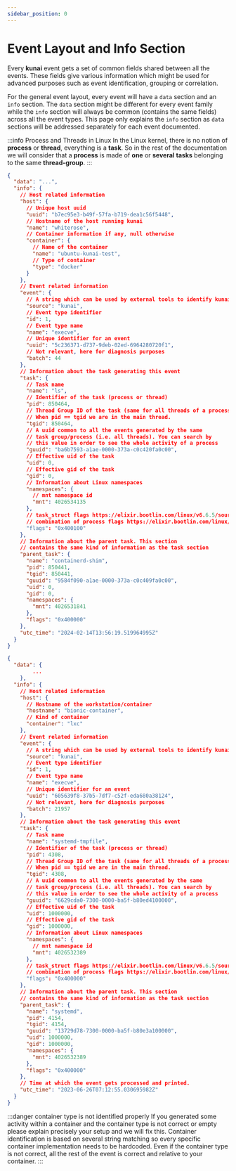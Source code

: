 ```yaml
---
sidebar_position: 0
---
```


# Event Layout and Info Section

Every **kunai** event gets a set of common fields shared between all the events. These fields give various information which might be used for advanced purposes such as event identification, grouping or correlation.

For the general event layout, every event will have a `data` section and an `info` section. The `data` section might be different for every event family while the `info` section will always be common (contains the same fields) across all the event types. This page only explains the `info` section as `data` sections will be addressed separately for each event documented.

:::info Process and Threads in Linux
In the Linux kernel, there is no notion of **process** or **thread**, everything is a **task**. So in the rest of the documentation we will consider that a **process** is made of **one** or **several** **tasks** belonging to the same **thread-group**.
:::

```json
{
  "data": "...",
  "info": {
    // Host related information
    "host": {
      // Unique host uuid
      "uuid": "b7ec95e3-b49f-57fa-b719-dea1c56f5448",
      // Hostname of the host running kunai
      "name": "whiterose",
      // Container information if any, null otherwise
      "container": {
        // Name of the container
        "name": "ubuntu-kunai-test",
        // Type of container
        "type": "docker"
      }
    },
    // Event related information
    "event": {
      // A string which can be used by external tools to identify kunai's logs
      "source": "kunai",
      // Event type identifier
      "id": 1,
      // Event type name
      "name": "execve",
      // Unique identifier for an event
      "uuid": "5c236371-d737-9deb-02ed-6964280720f1",
      // Not relevant, here for diagnosis purposes
      "batch": 44
    },
    // Information about the task generating this event
    "task": {
      // Task name
      "name": "ls",
      // Identifier of the task (process or thread)
      "pid": 850464,
      // Thread Group ID of the task (same for all threads of a process)
      // When pid == tgid we are in the main thread.
      "tgid": 850464,
      // A uuid common to all the events generated by the same
      // task group/process (i.e. all threads). You can search by
      // this value in order to see the whole activity of a process
      "guuid": "ba6b7593-a1ae-0000-373a-c0c420fa0c00",
      // Effective uid of the task
      "uid": 0,
      // Effective gid of the task
      "gid": 0,
      // Information about Linux namespaces
      "namespaces": {
        // mnt namespace id
        "mnt": 4026534135
      },
      // task_struct flags https://elixir.bootlin.com/linux/v6.6.5/source/include/linux/sched.h#L767
      // combination of process flags https://elixir.bootlin.com/linux/v6.6.5/source/include/linux/sched.h#L1726
      "flags": "0x400100"
    },
    // Information about the parent task. This section
    // contains the same kind of information as the task section
    "parent_task": {
      "name": "containerd-shim",
      "pid": 850441,
      "tgid": 850441,
      "guuid": "9584f090-a1ae-0000-373a-c0c409fa0c00",
      "uid": 0,
      "gid": 0,
      "namespaces": {
        "mnt": 4026531841
      },
      "flags": "0x400000"
    },
    "utc_time": "2024-02-14T13:56:19.519964995Z"
  }
}
```

```json
{
  "data": {
        ...
    },
  "info": {
    // Host related information
    "host": {
      // Hostname of the workstation/container
      "hostname": "bionic-container",
      // Kind of container
      "container": "lxc"
    },
    // Event related information
    "event": {
      // A string which can be used by external tools to identify kunai's logs
      "source": "kunai",
      // Event type identifier
      "id": 1,
      // Event type name
      "name": "execve",
      // Unique identifier for an event
      "uuid": "605639f8-37b5-7df7-c52f-eda680a38124",
      // Not relevant, here for diagnosis purposes
      "batch": 21957
    },
    // Information about the task generating this event
    "task": {
      // Task name
      "name": "systemd-tmpfile",
      // Identifier of the task (process or thread)
      "pid": 4308,
      // Thread Group ID of the task (same for all threads of a process)
      // When pid == tgid we are in the main thread.
      "tgid": 4308,
      // A uuid common to all the events generated by the same
      // task group/process (i.e. all threads). You can search by
      // this value in order to see the whole activity of a process
      "guuid": "6629cda0-7300-0000-ba5f-b80ed4100000",
      // Effective uid of the task
      "uid": 1000000,
      // Effective gid of the task
      "gid": 1000000,
      // Information about Linux namespaces
      "namespaces": {
        // mnt namespace id
        "mnt": 4026532389
      },
      // task_struct flags https://elixir.bootlin.com/linux/v6.6.5/source/include/linux/sched.h#L767
      // combination of process flags https://elixir.bootlin.com/linux/v6.6.5/source/include/linux/sched.h#L1726
      "flags": "0x400000"
    },
    // Information about the parent task. This section
    // contains the same kind of information as the task section
    "parent_task": {
      "name": "systemd",
      "pid": 4154,
      "tgid": 4154,
      "guuid": "13729d78-7300-0000-ba5f-b80e3a100000",
      "uid": 1000000,
      "gid": 1000000,
      "namespaces": {
        "mnt": 4026532389
      },
      "flags": "0x400000"
    },
    // Time at which the event gets processed and printed.
    "utc_time": "2023-06-26T07:12:55.030695982Z"
  }
}
```

:::danger container type is not identified properly
If you generated some activity within a container and the container type is not
correct or empty please explain precisely your setup and we will fix this. Container identification is based on several string matching so every specific container implementation needs to be hardcoded. Even if the container type is not correct, all the rest of the event is correct and relative to your container.
:::
